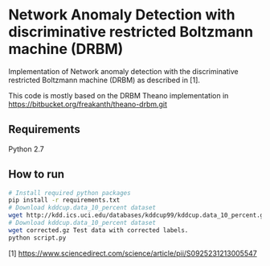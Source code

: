 # Network Anomaly Detection with discriminative restricted Boltzmann machine (DRBM)

Implementation of Network anomaly detection with the discriminative restricted Boltzmann machine (DRBM) as described in [1].

This code is mostly based on the DRBM Theano implementation in https://bitbucket.org/freakanth/theano-drbm.git

## Requirements
Python 2.7

## How to run

```bash
# Install required python packages
pip install -r requirements.txt
# Download kddcup.data_10_percent dataset
wget http://kdd.ics.uci.edu/databases/kddcup99/kddcup.data_10_percent.gz
# Download kddcup.data_10_percent dataset
wget corrected.gz Test data with corrected labels.
python script.py
```

[1] https://www.sciencedirect.com/science/article/pii/S0925231213005547 

